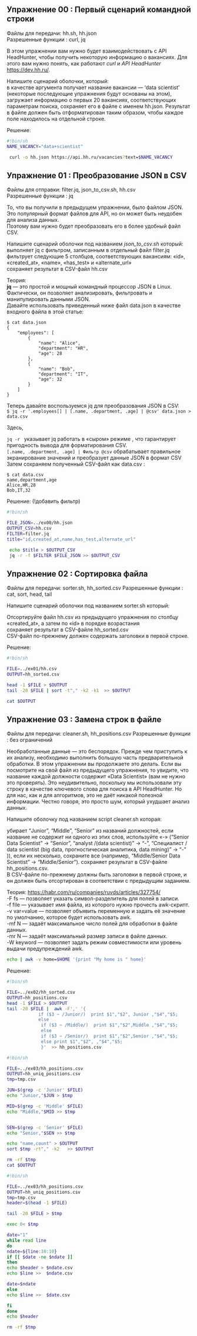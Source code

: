 ## Упражнение 00 : Первый сценарий командной строки  

Файлы для передачи: hh.sh, hh.json  
Разрешенные функции : curl, jq  

В этом упражнении вам нужно будет взаимодействовать с API HeadHunter, чтобы получить некоторую информацию о вакансиях. Для этого вам нужно понять, как работают *curl* и *API HeadHunter* https://dev.hh.ru/.

Напишите сценарий оболочки, который:  
в качестве аргумента получает название вакансии —  ‘data scientist’  (некоторые последующие упражнения будут основаны на этом),
загружает информацию о первых 20 вакансиях, соответствующих параметрам поиска,
сохраняет его в файле с именем hh.json.
Результат в файле должен быть отформатирован таким образом, чтобы каждое поле находилось на отдельной строке.  

Решение:
```bash
#!bin/sh
NAME_VACANCY="data+scientist"

 curl -o hh.json https://api.hh.ru/vacancies?text=$NAME_VACANCY
```
## Упражнение 01 : Преобразование JSON в CSV  

Файлы для отправки: filter.jq, json_to_csv.sh, hh.csv  
Разрешенные функции : jq  

То, что вы получили в предыдущем упражнении, было файлом JSON.  
Это популярный формат файлов для API, но он может быть неудобен для анализа данных.  
Поэтому вам нужно будет преобразовать его в более удобный файл CSV.

Напишите сценарий оболочки под названием *json_to_csv.sh* который:  
выполняет jq с фильтром, записанным в отдельный файл filter.jq  
фильтрует следующие 5 столбцов, соответствующих вакансиям: «id», «created_at», «name», «has_test» и «alternate_url»  
сохраняет результат в CSV-файл hh.csv  

Теория:  
**jq** — это простой и мощный командный процессор JSON в Linux.  
Фактически, он позволяет анализировать, фильтровать и манипулировать данными JSON.  
Давайте использовать приведенный ниже файл data.json в качестве входного файла в этой статье:
```
$ cat data.json
{
    "employees": [
        {
            "name": "Alice",
            "department": "HR",
            "age": 28
        },
        {
            "name": "Bob",
            "department": "IT",
            "age": 32
        }
    ]
}
```

Теперь давайте воспользуемся jq для преобразования JSON в CSV:  
`$ jq -r '.employees[] | [.name, .department, .age] | @csv' data.json > data.csv`

Здесь,

`jq -r ` указывает jq работать в «сыром» режиме , что гарантирует пригодность вывода для форматирования CSV.  
`[.name, .department, .age] | Фильтр @csv` обрабатывает правильное экранирование значений и преобразует данные JSON в формат CSV  
Затем сохраняем полученный CSV-файл как data.csv :  
```
$ cat data.csv
name,department,age
Alice,HR,28
Bob,IT,32
```

Решение:  (!добавить фильтр)
```bash
#!bin/sh

FILE_JSON=../ex00/hh.json
OUTPUT_CSV=hh.csv
FILTER=filter.jq
title="id,created_at,name,has_test,alternate_url"

 echo $title > $OUTPUT_CSV
 jq -r -f $FILTER $FILE_JSON >> $OUTPUT_CSV
```


## Упражнение 02 : Сортировка файла  

Файлы для передачи: sorter.sh, hh_sorted.csv
Разрешенные функции : cat, sort, head, tail

Напишите сценарий оболочки под названием sorter.sh который:

Отсортируйте файл hh.csv из предыдущего упражнения по столбцу «created_at», а затем по «id» в порядке возрастания  
сохраняет результат в CSV-файле hh_sorted.csv  
CSV-файл по-прежнему должен содержать заголовки в первой строке.  


Решение: 
```bash
#!bin/sh

FILE=../ex01/hh.csv
OUTPUT=hh_sorted.csv

head -1 $FILE > $OUTPUT
tail -20 $FILE | sort -t"," -k2 -k1  >> $OUTPUT

cat $OUTPUT
```

## Упражнение 03 : Замена строк в файле  

Файлы для передачи: cleaner.sh, hh_positions.csv
Разрешенные функции : без ограничений

Необработанные данные — это беспорядок. Прежде чем приступить к их анализу, необходимо выполнить большую часть предварительной обработки. В этом упражнении вы продолжаете это делать. Если вы посмотрите на свой файл из предыдущего упражнения, то увидите, что название каждой должности содержит «Data Scientist» (вам не нужно это проверять). Это неудивительно, поскольку мы использовали эту строку в качестве ключевого слова для поиска в API HeadHunter. Но для нас, как и для алгоритмов, это не даёт никакой полезной информации. Честно говоря, это просто шум, который ухудшает анализ данных.

Напишите оболочку под названием script cleaner.sh которая:

убирает “Junior”, “Middle”, “Senior” из названий должностей, если название не содержит ни одного из этих слов, используйте «-» (“Senior Data Scientist” -> “Senior”, “analyst /(data scientist)” -> “-”, “Специалист / data scientist (big data, прогностическая аналитика, data mining)” -> “-” )), если их несколько, сохраните все (например, “Middle/Senior Data Scientist” -> “Middle/Senior”).
сохраняет результат в CSV-файле hh_positions.csv.  
В CSV-файле по-прежнему должны быть заголовки в первой строке, и он должен быть отсортирован в соответствии с предыдущим заданием.  

Теория:
https://habr.com/ru/companies/ruvds/articles/327754/  
-F fs — позволяет указать символ-разделитель для полей в записи.  
-f file — указывает имя файла, из которого нужно прочесть awk-скрипт.  
-v var=value — позволяет объявить переменную и задать её значение по умолчанию, которое будет использовать awk.  
-mf N — задаёт максимальное число полей для обработки в файле данных.  
-mr N — задаёт максимальный размер записи в файле данных.  
-W keyword — позволяет задать режим совместимости или уровень выдачи предупреждений awk.  

```bash
echo | awk -v home=$HOME '{print "My home is " home}'
```

Решение:   
```bash
#!bin/sh

FILE=../ex02/hh_sorted.csv
OUTPUT=hh_positions.csv
head -1 $FILE > $OUTPUT
tail -20 $FILE |  awk -F',' '{
            if ($3 ~ /Junior/)  print $1","$2", Junior ,"$4","$5;
            else
             if ($3 ~ /Middle/)  print $1","$2",Middle ,"$4","$5;
             else
             if ($3 ~ /Senior/)  print $1","$2",Senior ,"$4","$5;
             else print $1","$2", ,"$4","$5;
             }'  >> hh_positions.csv

```
```bash
#!bin/sh

FILE=../ex03/hh_positions.csv
OUTPUT=hh_uniq_positions.csv
tmp=tmp.csv

JUN=$(grep -c 'Junior' $FILE)
echo "Junior,"$JUN > $tmp

MID=$(grep -c 'Middle' $FILE)
echo "Middle,"$MID >> $tmp


SEN=$(grep -c 'Senior' $FILE)
echo "Senior,"$SEN >> $tmp

echo "name,count" > $OUTPUT
sort $tmp -rt"," -k2   >> $OUTPUT

rm -rf $tmp
cat $OUTPUT

```
```bash
#!bin/sh

FILE=../ex03/hh_positions.csv
OUTPUT=hh_uniq_positions.csv
tmp=tmp.csv
header=$(head -1 $FILE)

tail -20 $FILE > $tmp

exec 0< $tmp

date="1"
while read line
do
ndate=${line:10:10}
if [[ $date -ne $ndate ]]
then
echo $header > $ndate.csv
echo $line >>  $ndate.csv

date=$ndate
else
echo $line >>  $date.csv

fi
done
echo $header

rm -rf $tmp

```
